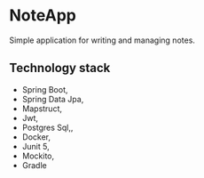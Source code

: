 # NoteApp

Simple application for writing and managing notes.

## Technology stack

* Spring Boot,
* Spring Data Jpa,
* Mapstruct,
* Jwt,
* Postgres Sql,,
* Docker,
* Junit 5,
* Mockito,
* Gradle
